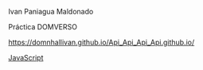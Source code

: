 Ivan Paniagua Maldonado

Práctica DOMVERSO

 https://domnhallivan.github.io/Api_Api_Api_Api.github.io/

[JavaScript](./cosas.js)

